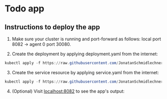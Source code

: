 # Todo app

## Instructions to deploy the app

1. Make sure your cluster is running and port-forward as follows: local port 8082 -> agent 0 port 30080.

2. Create the deployment by applying deployment.yaml from the internet:

```powershell
kubectl apply -f https://raw.githubusercontent.com/JonatanSchmidlechner/-KubernetesSubmissions/refs/heads/main/courseProject/todoApp/manifests/deployment.yaml
```

3. Create the service resource by applying service.yaml from the internet:

```powershell
kubectl apply -f https://raw.githubusercontent.com/JonatanSchmidlechner/-KubernetesSubmissions/refs/heads/main/courseProject/todoApp/manifests/service.yaml
```

4. (Optional) Visit [localhost:8082](http://localhost:8082/) to see the app's output:
